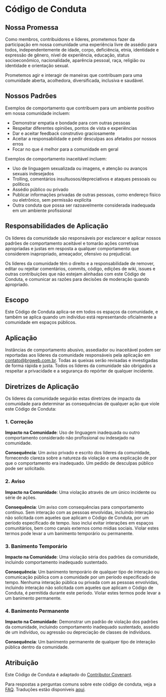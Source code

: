 # Código de Conduta

## Nossa Promessa

Como membros, contribuidores e líderes, prometemos fazer da participação em nossa comunidade uma experiência livre de assédio para todos, independentemente de idade, corpo, deficiência, etnia, identidade e expressão de gênero, nível de experiência, educação, status socioeconômico, nacionalidade, aparência pessoal, raça, religião ou identidade e orientação sexual.

Prometemos agir e interagir de maneiras que contribuam para uma comunidade aberta, acolhedora, diversificada, inclusiva e saudável.

## Nossos Padrões

Exemplos de comportamento que contribuem para um ambiente positivo em nossa comunidade incluem:

- Demonstrar empatia e bondade para com outras pessoas
- Respeitar diferentes opiniões, pontos de vista e experiências
- Dar e aceitar feedback construtivo graciosamente
- Aceitar a responsabilidade e pedir desculpas aos afetados por nossos erros
- Focar no que é melhor para a comunidade em geral

Exemplos de comportamento inaceitável incluem:

- Uso de linguagem sexualizada ou imagens, e atenção ou avanços sexuais indesejados
- Trolling, comentários insultuosos/depreciativos e ataques pessoais ou políticos
- Assédio público ou privado
- Publicar informações privadas de outras pessoas, como endereço físico ou eletrônico, sem permissão explícita
- Outra conduta que possa ser razoavelmente considerada inadequada em um ambiente profissional

## Responsabilidades de Aplicação

Os líderes da comunidade são responsáveis por esclarecer e aplicar nossos padrões de comportamento aceitável e tomarão ações corretivas apropriadas e justas em resposta a qualquer comportamento que considerem inapropriado, ameaçador, ofensivo ou prejudicial.

Os líderes da comunidade têm o direito e a responsabilidade de remover, editar ou rejeitar comentários, commits, código, edições de wiki, issues e outras contribuições que não estejam alinhadas com este Código de Conduta, e comunicar as razões para decisões de moderação quando apropriado.

## Escopo

Este Código de Conduta aplica-se em todos os espaços da comunidade, e também se aplica quando um indivíduo está representando oficialmente a comunidade em espaços públicos.

## Aplicação

Instâncias de comportamento abusivo, assediador ou inaceitável podem ser reportadas aos líderes da comunidade responsáveis pela aplicação em [contato@brgweb.com.br](mailto:contato@brgweb.com.br). Todas as queixas serão revisadas e investigadas de forma rápida e justa. Todos os líderes da comunidade são obrigados a respeitar a privacidade e a segurança do repórter de qualquer incidente.

## Diretrizes de Aplicação

Os líderes da comunidade seguirão estas diretrizes de impacto da comunidade para determinar as consequências de qualquer ação que viole este Código de Conduta:

### 1. Correção

**Impacto na Comunidade**: Uso de linguagem inadequada ou outro comportamento considerado não profissional ou indesejado na comunidade.

**Consequência**: Um aviso privado e escrito dos líderes da comunidade, fornecendo clareza sobre a natureza da violação e uma explicação de por que o comportamento era inadequado. Um pedido de desculpas público pode ser solicitado.

### 2. Aviso

**Impacto na Comunidade**: Uma violação através de um único incidente ou série de ações.

**Consequência**: Um aviso com consequências para comportamento contínuo. Sem interação com as pessoas envolvidas, incluindo interação não solicitada com aqueles que aplicam o Código de Conduta, por um período especificado de tempo. Isso inclui evitar interações em espaços comunitários, bem como canais externos como mídias sociais. Violar estes termos pode levar a um banimento temporário ou permanente.

### 3. Banimento Temporário

**Impacto na Comunidade**: Uma violação séria dos padrões da comunidade, incluindo comportamento inadequado sustentado.

**Consequência**: Um banimento temporário de qualquer tipo de interação ou comunicação pública com a comunidade por um período especificado de tempo. Nenhuma interação pública ou privada com as pessoas envolvidas, incluindo interação não solicitada com aqueles que aplicam o Código de Conduta, é permitida durante este período. Violar estes termos pode levar a um banimento permanente.

### 4. Banimento Permanente

**Impacto na Comunidade**: Demonstrar um padrão de violação dos padrões da comunidade, incluindo comportamento inadequado sustentado, assédio de um indivíduo, ou agressão ou depreciação de classes de indivíduos.

**Consequência**: Um banimento permanente de qualquer tipo de interação pública dentro da comunidade.

## Atribuição

Este Código de Conduta é adaptado do [Contributor Covenant](https://www.contributor-covenant.org).

Para respostas a perguntas comuns sobre este código de conduta, veja a [FAQ](https://www.contributor-covenant.org/faq). Traduções estão disponíveis [aqui](https://www.contributor-covenant.org/translations).
